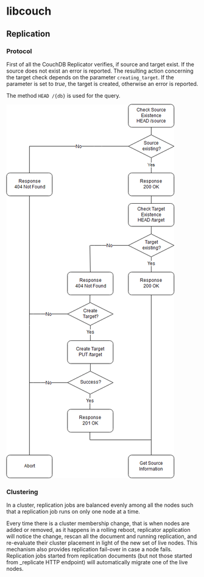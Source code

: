 # libcouch

## Replication

### Protocol

First of all the CouchDB Replicator verifies, if source and target exist. If the source does not exist an error is reported. 
The resulting action concerning the target check depends on the parameter <code>creating_target</code>. If the parameter is set to 
*true*, the target is created, otherwise an error is reported.

The method <code>HEAD /{db}</code> is used for the query.

![Alt](images/verify-peers.png)

### Clustering

In a cluster, replication jobs are balanced evenly among all the nodes such that a replication job runs on only one node at a time.

Every time there is a cluster membership change, that is when nodes are added or removed, as it happens in a rolling reboot, replicator application will notice the change, rescan all the document and running replication, and re-evaluate their cluster placement in light of the new set of live nodes. This mechanism also provides replication fail-over in case a node fails. Replication jobs started from replication documents (but not those started from _replicate HTTP endpoint) will automatically migrate one of the live nodes.
